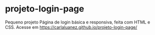 # projeto-login-page
Pequeno projeto 
Página de login básica e responsiva, feita com HTML e CSS.
Acesse em https://carlaluanez.github.io/projeto-login-page/
